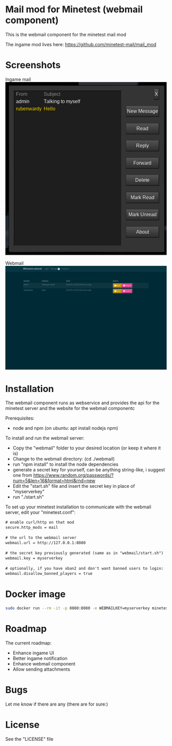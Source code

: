 Mail mod for Minetest (webmail component)
======

This is the webmail component for the minetest mail mod

The ingame mod lives here: https://github.com/minetest-mail/mail_mod

# Screenshots

Ingame mail
![](pics/ingame.png?raw=true)

Webmail
![](pics/webmail.png?raw=true)


# Installation

The webmail component runs as webservice and provides the api for the minetest server
and the website for the webmail componentc

Prerequisites:
* node and npm (on ubuntu: apt install nodejs npm)

To install and run the webmail server:
* Copy the "webmail" folder to your desired location (or keep it where it is)
* Change to the webmail directory: (cd ./webmail)
* run "npm install" to install the node dependencies
* generate a secret key for yourself, can be anything string-like, i suggest one from https://www.random.org/passwords/?num=5&len=16&format=html&rnd=new
* Edit the "start.sh" file and insert the secret key in place of "myserverkey"
* run "./start.sh"

To set up your minetest installation to communicate with the webmail server, edit your "minetest.conf":

```
# enable curl/http on that mod
secure.http_mods = mail

# the url to the webmail server
webmail.url = http://127.0.0.1:8080

# the secret key previously generated (same as in "webmail/start.sh")
webmail.key = myserverkey

# optionally, if you have xban2 and don't want banned users to login:
webmail.disallow_banned_players = true
```

# Docker image

```bash
sudo docker run --rm -it -p 8080:8080 -e WEBMAILKEY=myserverkey minetestmail/mail
```

# Roadmap

The current roadmap:
* Enhance ingame UI
* Better ingame notification
* Enhance webmail component
* Allow sending attachments

# Bugs

Let me know if there are any (there are for sure:)

# License

See the "LICENSE" file

